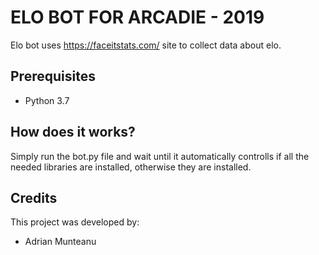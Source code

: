 # ELO BOT FOR ARCADIE - 2019

Elo bot uses https://faceitstats.com/ site to collect data about elo.

## Prerequisites

- Python 3.7

## How does it works?

Simply run the bot.py file and wait until it automatically controlls if all the needed libraries are installed, otherwise they are installed.

## Credits
This project was developed by:
- Adrian Munteanu
